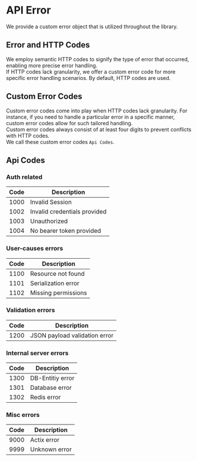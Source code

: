 # API Error

We provide a custom error object that is utilized throughout the library.

## Error and HTTP Codes

We employ semantic HTTP codes to signify the type of error that occurred, enabling more precise error handling.
<br>
If HTTP codes lack granularity, we offer a custom error code for more specific error handling scenarios. By default,
HTTP codes are used.

## Custom Error Codes

Custom error codes come into play when HTTP codes lack granularity. For instance, if you need to handle a particular
error in a specific manner, custom error codes allow for such tailored handling.
<br>
Custom error codes always consist of at least four digits to prevent conflicts with HTTP codes.
<br>
We call these custom error codes `Api Codes`.

## Api Codes

### Auth related

| Code | Description                  |
|------|------------------------------|
| 1000 | Invalid Session              |
| 1002 | Invalid credentials provided |
| 1003 | Unauthorized                 |
| 1004 | No bearer token provided     |

### User-causes errors

| Code | Description         |
|------|---------------------|
| 1100 | Resource not found  |
| 1101 | Serialization error |
| 1102 | Missing permissions |

### Validation errors

| Code | Description                   |
|------|-------------------------------|
| 1200 | JSON payload validation error | 

### Internal server errors

| Code | Description      |
|------|------------------|
| 1300 | DB-Entitiy error |
| 1301 | Database error   |
| 1302 | Redis error      |

### Misc errors

| Code | Description   |
|------|---------------|
| 9000 | Actix error   |
| 9999 | Unknown error |
